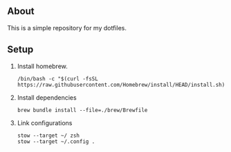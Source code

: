 ## About

This is a simple repository for my dotfiles.

## Setup

1. Install homebrew.

    ```shell
    /bin/bash -c "$(curl -fsSL https://raw.githubusercontent.com/Homebrew/install/HEAD/install.sh)"
    ```

2. Install dependencies

    ```shell
    brew bundle install --file=./brew/Brewfile
    ```

3. Link configurations

    ```shell
    stow --target ~/ zsh
    stow --target ~/.config .
    ```

